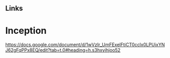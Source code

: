 ## Links


# Inception
https://docs.google.com/document/d/1wVzIr_UmFExelFtiCT0cclx0LPUixYNJ62gFqPPx8EQ/edit?tab=t.0#heading=h.s3hxyihjoo52



